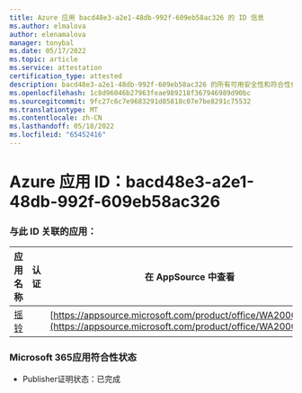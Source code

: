 ```yaml
---
title: Azure 应用 bacd48e3-a2e1-48db-992f-609eb58ac326 的 ID 信息
ms.author: elmalova
author: elenamalova
manager: tonybal
ms.date: 05/17/2022
ms.topic: article
ms.service: attestation
certification_type: attested
description: bacd48e3-a2e1-48db-992f-609eb58ac326 的所有可用安全性和符合性信息。
ms.openlocfilehash: 1c8d96046b27963feae989218f367946989d90bc
ms.sourcegitcommit: 9fc27c6c7e9683291d85818c07e7be8291c75532
ms.translationtype: MT
ms.contentlocale: zh-CN
ms.lasthandoff: 05/18/2022
ms.locfileid: "65452416"
---
```

# <a name="azure-app-id-bacd48e3-a2e1-48db-992f-609eb58ac326"></a>Azure 应用 ID：bacd48e3-a2e1-48db-992f-609eb58ac326


### <a name="apps-associated-with-this-id"></a>与此 ID 关联的应用：
| **应用名称** | **认证** | **在 AppSource 中查看** |
|--------------|---------------|-----------------------|
| [摇铃](../forward/WA200004030.md) |  | [https://appsource.microsoft.com/product/office/WA200004030](https://appsource.microsoft.com/product/office/WA200004030) |

### <a name="microsoft-365-app-compliance-status"></a>Microsoft 365应用符合性状态
- Publisher证明状态：已完成
